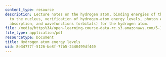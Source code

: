 ```yaml
---
content_type: resource
description: Lecture notes on the hydrogen atom, binding energies of the electron
  to the nucleus, verification of hydrogen-atom energy levels, photon emission, photon
  absorption, and wavefunctions (orbitals) for the hydrogen atom.
file: /media/https%3A/open-learning-course-data-rc.s3.amazonaws.com/5-111-principles-of-chemical-science-fall-2008/8e34777f5126be8f77b52440499df440_lecnotes05.pdf
file_type: application/pdf
resourcetype: Document
title: Hydrogen atom energy levels
uid: 8e34777f-5126-be8f-77b5-2440499df440
---
```

